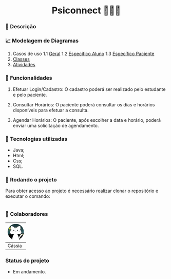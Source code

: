 <h1 align="center">Psiconnect 👩🏻‍⚕️</h1>

### 📑 Descrição

### 📈 Modelagem de Diagramas

1. Casos de uso
    1.1 [Geral](modelagem/diagramas/casos-de-uso/geral.png)
    1.2 [Específico Aluno](modelagem/diagramas/casos-de-uso/especificacao-aluno.png)
    1.3 [Específico Paciente](modelagem/diagramas/casos-de-uso/especificacao-paciente.png)
2. [Classes](modelagem/diagramas/classes/diagramaClasses.png)
3. [Atividades](modelagem/diagramas/atividades/geral.png)

### 📌 Funcionalidades

1. Efetuar Login/Cadastro: O cadastro poderá ser realizado pelo estudante e pelo paciente.

2. Consultar Horários: O paciente poderá consultar os dias e horários disponíveis para efetuar a consulta.

3. Agendar Horários: O paciente, após escolher a data e horário, poderá enviar uma solicitação de agendamento.

### 🔧 Tecnologias utilizadas

- Java;
- Html;
- Css;
- SQL.

### 🚀 Rodando o projeto

Para obter acesso ao projeto é necessário realizar clonar o repositório e executar o comando:

```

```

### 🤝 Colaboradores

|[<img src="modelagem/imagens/colaboradores/perfil_cassia.png" alt="cassia" width="50"/>](https://github.com/CassiaAlthman)|
|-|
|Cássia|

### Status do projeto

- Em andamento.
